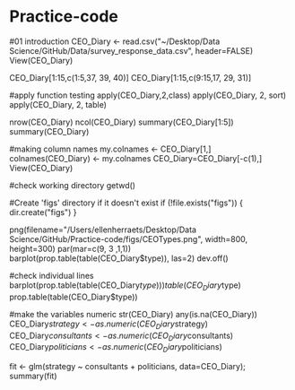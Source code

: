 # Practice-code

#01 introduction
CEO_Diary <- read.csv("~/Desktop/Data Science/GitHub/Data/survey_response_data.csv", header=FALSE)
View(CEO_Diary)

CEO_Diary[1:15,c(1:5,37, 39, 40)] 
CEO_Diary[1:15,c(9:15,17, 29, 31)] 

#apply function testing
apply(CEO_Diary,2,class)
apply(CEO_Diary, 2, sort)
apply(CEO_Diary, 2, table)

nrow(CEO_Diary)
ncol(CEO_Diary)
summary(CEO_Diary[1:5])
summary(CEO_Diary)

#making column names
my.colnames <- CEO_Diary[1,]
colnames(CEO_Diary) <- my.colnames
CEO_Diary=CEO_Diary[-c(1),]
View(CEO_Diary)
 
#check working directory
 getwd()
 
#Create 'figs' directory if it doesn't exist
if (!file.exists("figs")) {
  dir.create("figs")
}

 png(filename="/Users/ellenherraets/Desktop/Data Science/GitHub/Practice-code/figs/CEOTypes.png", width=800, height=300)
 par(mar=c(9, 3 ,1,1))
 barplot(prop.table(table(CEO_Diary$type)), las=2)
 dev.off()

#check individual lines
barplot(prop.table(table(CEO_Diary$type)))
table(CEO_Diary$type)
prop.table(table(CEO_Diary$type))

#make the variables numeric
str(CEO_Diary)
any(is.na(CEO_Diary))
CEO_Diary$strategy <- as.numeric(CEO_Diary$strategy)
CEO_Diary$consultants <- as.numeric(CEO_Diary$consultants)
CEO_Diary$politicians <- as.numeric(CEO_Diary$politicians)

fit <- glm(strategy ~ consultants + politicians, data=CEO_Diary); summary(fit)
